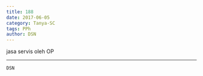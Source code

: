 ```yaml
---
title: 188
date: 2017-06-05
category: Tanya-SC
tags: PPh
author: DSN
---
```


jasa servis oleh OP

---



`DSN`
